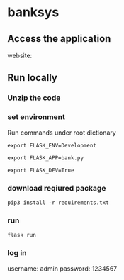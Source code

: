 # banksys

## Access the application 
website: 

## Run locally
### Unzip the code

### set environment
Run commands under root dictionary

`export FLASK_ENV=Development`

`export FLASK_APP=bank.py`

`export FLASK_DEV=True`

### download reqiured package
`pip3 install -r requirements.txt`


### run
`flask run`

### log in
username: admin
password: 1234567
